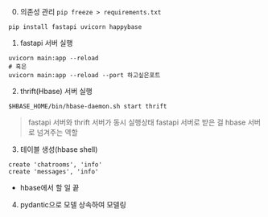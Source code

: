 0. 의존성 관리 `pip freeze > requirements.txt`
```shell
pip install fastapi uvicorn happybase
```

1. fastapi 서버 실행
```shell
uvicorn main:app --reload
# 혹은
uvicorn main:app --reload --port 하고싶은포트
```

2. thrift(Hbase) 서버 실행
```shell
$HBASE_HOME/bin/hbase-daemon.sh start thrift
```

> fastapi 서버와 thrift 서버가 동시 실행상태
> fastapi 서버로 받은 걸 hbase 서버로 넘겨주는 역할

3. 테이블 생성(hbase shell)
```
create 'chatrooms', 'info'
create 'messages', 'info'
```
- hbase에서 할 일 끝

4. pydantic으로 모델 상속하여 모델링